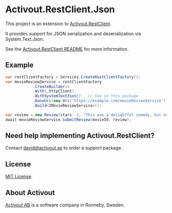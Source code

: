 # Activout.RestClient.Json

This project is an extension to [Activout.RestClient](https://www.nuget.org/packages/Activout.RestClient/).

It provides support for JSON serialization and deserialization via System.Text.Json.

See the [Activout.RestClient README](https://github.com/twogood/Activout.RestClient/tree/main) for more information.

## Example

```csharp
var restClientFactory = Services.CreateRestClientFactory();
var movieReviewService = restClientFactory
            .CreateBuilder()
            .With(_httpClient)
            .WithSystemTextJson()   // Use se this package
            .BaseUri(new Uri("https://example.com/movieReviewService"))
            .Build<IMovieReviewService>();

var review = new Review(stars: 3, "This was a delightful comedy, but not terribly realistic.");
await movieReviewService.SubmitReview(movieId, review);
```

## Need help implementing Activout.RestClient?

Contact [david@activout.se](mailto:david@activout.se) to order a support package.

## License

[MIT License](LICENSE).

## About Activout
[Activout AB](http://activout.se) is a software company in Ronneby, Sweden.

